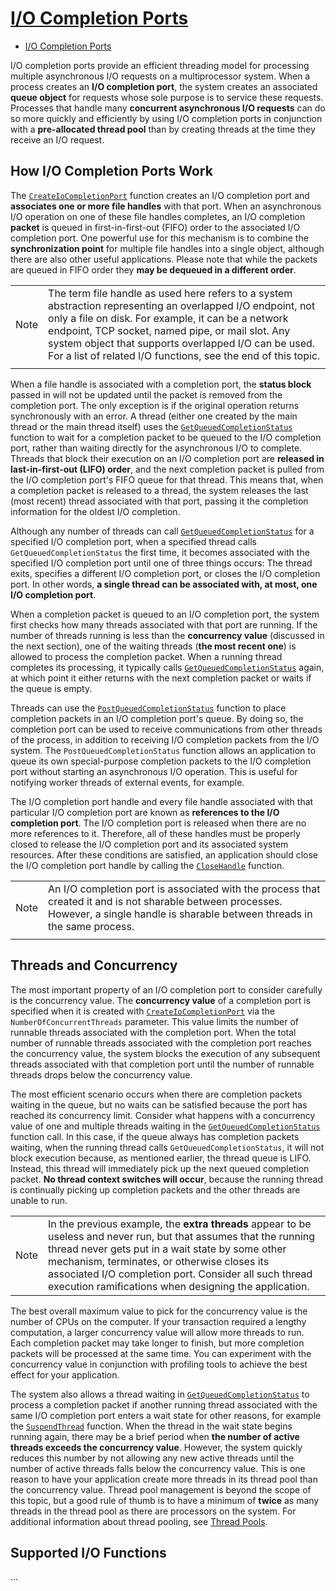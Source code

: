 # [I/O Completion Ports](https://docs.microsoft.com/en-us/windows/win32/fileio/i-o-completion-ports)

- [I/O Completion Ports](#io-completion-ports)

I/O completion ports provide an efficient threading model for processing multiple asynchronous I/O requests on a multiprocessor system. When a process creates an **I/O completion port**, the system creates an associated **queue object** for requests whose sole purpose is to service these requests. Processes that handle many **concurrent asynchronous I/O requests** can do so more quickly and efficiently by using I/O completion ports in conjunction with a **pre-allocated thread pool** than by creating threads at the time they receive an I/O request.

## How I/O Completion Ports Work

The [`CreateIoCompletionPort`](https://docs.microsoft.com/en-us/windows/win32/fileio/createiocompletionport) function creates an I/O completion port and **associates one or more file handles** with that port. When an asynchronous I/O operation on one of these file handles completes, an I/O completion **packet** is queued in first-in-first-out (FIFO) order to the associated I/O completion port. One powerful use for this mechanism is to combine the **synchronization point** for multiple file handles into a single object, although there are also other useful applications. Please note that while the packets are queued in FIFO order they **may be dequeued in a different order**.

|||
|-|-|
Note | The term file handle as used here refers to a system abstraction representing an overlapped I/O endpoint, not only a file on disk. For example, it can be a network endpoint, TCP socket, named pipe, or mail slot. Any system object that supports overlapped I/O can be used. For a list of related I/O functions, see the end of this topic.
|||

When a file handle is associated with a completion port, the **status block** passed in will not be updated until the packet is removed from the completion port. The only exception is if the original operation returns synchronously with an error. A thread (either one created by the main thread or the main thread itself) uses the [`GetQueuedCompletionStatus`](https://docs.microsoft.com/en-us/windows/win32/api/ioapiset/nf-ioapiset-getqueuedcompletionstatus) function to wait for a completion packet to be queued to the I/O completion port, rather than waiting directly for the asynchronous I/O to complete. Threads that block their execution on an I/O completion port are **released in last-in-first-out (LIFO) order**, and the next completion packet is pulled from the I/O completion port's FIFO queue for that thread. This means that, when a completion packet is released to a thread, the system releases the last (most recent) thread associated with that port, passing it the completion information for the oldest I/O completion.

Although any number of threads can call [`GetQueuedCompletionStatus`](https://docs.microsoft.com/en-us/windows/win32/api/ioapiset/nf-ioapiset-getqueuedcompletionstatus) for a specified I/O completion port, when a specified thread calls `GetQueuedCompletionStatus` the first time, it becomes associated with the specified I/O completion port until one of three things occurs: The thread exits, specifies a different I/O completion port, or closes the I/O completion port. In other words, **a single thread can be associated with, at most, one I/O completion port**.

When a completion packet is queued to an I/O completion port, the system first checks how many threads associated with that port are running. If the number of threads running is less than the **concurrency value** (discussed in the next section), one of the waiting threads (**the most recent one**) is allowed to process the completion packet. When a running thread completes its processing, it typically calls [`GetQueuedCompletionStatus`](https://docs.microsoft.com/en-us/windows/win32/api/ioapiset/nf-ioapiset-getqueuedcompletionstatus) again, at which point it either returns with the next completion packet or waits if the queue is empty.

Threads can use the [`PostQueuedCompletionStatus`](https://docs.microsoft.com/en-us/windows/win32/fileio/postqueuedcompletionstatus) function to place completion packets in an I/O completion port's queue. By doing so, the completion port can be used to receive communications from other threads of the process, in addition to receiving I/O completion packets from the I/O system. The `PostQueuedCompletionStatus` function allows an application to queue its own special-purpose completion packets to the I/O completion port without starting an asynchronous I/O operation. This is useful for notifying worker threads of external events, for example.

The I/O completion port handle and every file handle associated with that particular I/O completion port are known as **references to the I/O completion port**. The I/O completion port is released when there are no more references to it. Therefore, all of these handles must be properly closed to release the I/O completion port and its associated system resources. After these conditions are satisfied, an application should close the I/O completion port handle by calling the [`CloseHandle`](https://docs.microsoft.com/en-us/windows/desktop/api/handleapi/nf-handleapi-closehandle) function.

|||
|-|-|
Note | An I/O completion port is associated with the process that created it and is not sharable between processes. However, a single handle is sharable between threads in the same process.
|||

## Threads and Concurrency

The most important property of an I/O completion port to consider carefully is the concurrency value. The **concurrency value** of a completion port is specified when it is created with [`CreateIoCompletionPort`](https://docs.microsoft.com/en-us/windows/win32/fileio/createiocompletionport) via the `NumberOfConcurrentThreads` parameter. This value limits the number of runnable threads associated with the completion port. When the total number of runnable threads associated with the completion port reaches the concurrency value, the system blocks the execution of any subsequent threads associated with that completion port until the number of runnable threads drops below the concurrency value.

The most efficient scenario occurs when there are completion packets waiting in the queue, but no waits can be satisfied because the port has reached its concurrency limit. Consider what happens with a concurrency value of one and multiple threads waiting in the [`GetQueuedCompletionStatus`](https://docs.microsoft.com/en-us/windows/win32/api/ioapiset/nf-ioapiset-getqueuedcompletionstatus) function call. In this case, if the queue always has completion packets waiting, when the running thread calls `GetQueuedCompletionStatus`, it will not block execution because, as mentioned earlier, the thread queue is LIFO. Instead, this thread will immediately pick up the next queued completion packet. **No thread context switches will occur**, because the running thread is continually picking up completion packets and the other threads are unable to run.

|||
|-|-|
Note | In the previous example, the **extra threads** appear to be useless and never run, but that assumes that the running thread never gets put in a wait state by some other mechanism, terminates, or otherwise closes its associated I/O completion port. Consider all such thread execution ramifications when designing the application.

The best overall maximum value to pick for the concurrency value is the number of CPUs on the computer. If your transaction required a lengthy computation, a larger concurrency value will allow more threads to run. Each completion packet may take longer to finish, but more completion packets will be processed at the same time. You can experiment with the concurrency value in conjunction with profiling tools to achieve the best effect for your application.

The system also allows a thread waiting in [`GetQueuedCompletionStatus`](https://docs.microsoft.com/en-us/windows/win32/api/ioapiset/nf-ioapiset-getqueuedcompletionstatus) to process a completion packet if another running thread associated with the same I/O completion port enters a wait state for other reasons, for example the [`SuspendThread`](https://docs.microsoft.com/en-us/windows/desktop/api/processthreadsapi/nf-processthreadsapi-suspendthread) function. When the thread in the wait state begins running again, there may be a brief period when **the number of active threads exceeds the concurrency value**. However, the system quickly reduces this number by not allowing any new active threads until the number of active threads falls below the concurrency value. This is one reason to have your application create more threads in its thread pool than the concurrency value. Thread pool management is beyond the scope of this topic, but a good rule of thumb is to have a minimum of **twice** as many threads in the thread pool as there are processors on the system. For additional information about thread pooling, see [Thread Pools](https://docs.microsoft.com/en-us/windows/desktop/ProcThread/thread-pools).

## Supported I/O Functions

...

